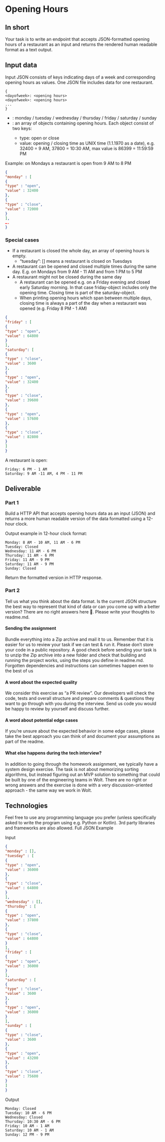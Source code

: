 # Opening Hours
## In short
Your task is to write an endpoint that accepts JSON-formatted opening hours of a
restaurant as an input and returns the rendered human readable format as a text output.

## Input data
Input JSON consists of keys indicating days of a week and corresponding opening hours
as values. One JSON file includes data for one restaurant.
```
{
<dayofweek>: <opening hours>
<dayofweek>: <opening hours>
...
}
```

- <dayofweek>: monday / tuesday / wednesday / thursday / friday / saturday / sunday
- <opening hours>: an array of objects containing opening hours. Each object consist of
two keys:
    - type: open or close
    - value: opening / closing time as UNIX time (1.1.1970 as a date), e.g. 32400 = 9 AM, 37800 = 10:30 AM, max value is 86399 = 11:59:59 PM

Example: on Mondays a restaurant is open from 9 AM to 8 PM
```json
{
"monday" : [
{
"type" : "open",
"value" : 32400
},
{
"type" : "close",
"value" : 72000
}
],
….
}
```

### Special cases
- If a restaurant is closed the whole day, an array of opening hours is empty.
    - “tuesday”: [] means a restaurant is closed on Tuesdays
- A restaurant can be opened and closed multiple times during the same day. E.g. on Mondays from 9 AM - 11 AM and from 1 PM to 5 PM
- A restaurant might not be closed during the same day
    - A restaurant can be opened e.g. on a Friday evening and closed early
Saturday morning. In that case friday-object includes only the opening time.
Closing time is part of the saturday-object.
    - When printing opening hours which span between multiple days, closing
time is always a part of the day when a restaurant was opened (e.g. Friday 8
PM - 1 AM)

```json
{
"friday" : [
{
"type" : "open",
"value" : 64800
}
],
"saturday": [
{
"type" : "close",
"value" : 3600
},
{
"type" : "open",
"value" : 32400
},
{
"type" : "close",
"value" : 39600
},
{
"type" : "open",
"value" : 57600
},
{
"type" : "close",
"value" : 82800
}
]
}
```

A restaurant is open:
```
Friday: 6 PM - 1 AM
Saturday: 9 AM -11 AM, 4 PM - 11 PM
```

## Deliverable
### Part 1
Build a HTTP API that accepts opening hours data as an input (JSON) and returns a more
human readable version of the data formatted using a 12-hour clock.

Output example in 12-hour clock format:
```
Monday: 8 AM - 10 AM, 11 AM - 6 PM
Tuesday: Closed
Wednesday: 11 AM - 6 PM
Thursday: 11 AM - 6 PM
Friday: 11 AM - 9 PM
Saturday: 11 AM - 9 PM
Sunday: Closed
```
Return the formatted version in HTTP response.


### Part 2
Tell us what you think about the data format. Is the current JSON structure the best way
to represent that kind of data or can you come up with a better version? There are no
right answers here 🙂. Please write your thoughts to readme.md.
#### Sending the assignment
Bundle everything into a Zip archive and mail it to us. Remember that it is easier for us
to review your task if we can test & run it. Please don’t store your code in a public
repository.
A good check before sending your task is to unzip the Zip archive into a new folder and
check that building and running the project works, using the steps you define in
readme.md. Forgotten dependencies and instructions can sometimes happen even to the
best of us
#### A word about the expected quality
We consider this exercise as “a PR review”. Our developers will check the code, tests
and overall structure and prepare comments & questions they want to go through with
you during the interview.
Send us code you would be happy to review by yourself and discuss further.
#### A word about potential edge cases
If you’re unsure about the expected behavior in some edge cases, please take the best
approach you can think of and document your assumptions as part of the readme.
#### What else happens during the tech interview?
In addition to going through the homework assignment, we typically have a system
design exercise. The task is not about memorizing sorting algorithms, but instead figuring
out an MVP solution to something that could be built by one of the engineering teams in
Wolt. There are no right or wrong answers and the exercise is done with a very
discussion-oriented approach - the same way we work in Wolt.

## Technologies
Feel free to use any programming language you prefer (unless specifically asked to write
the program using e.g. Python or Kotlin). 3rd party libraries and frameworks are also
allowed.
Full JSON Example

Input
```json
{
"monday" : [],
"tuesday" : [
{
"type" : "open",
"value" : 36000
},
{
"type" : "close",
"value" : 64800
}
],
"wednesday" : [],
"thursday" : [
{
"type" : "open",
"value" : 37800
},
{
"type" : "close",
"value" : 64800
}
],
"friday" : [
{
"type" : "open",
"value" : 36000
}
],
"saturday" : [
{
"type" : "close",
"value" : 3600
},
{
"type" : "open",
"value" : 36000
}
],
"sunday" : [
{
"type" : "close",
"value" : 3600
},
{
"type" : "open",
"value" : 43200
},
{
"type" : "close",
"value" : 75600
}
]
}
```
Output

```
Monday: Closed
Tuesday: 10 AM - 6 PM
Wednesday: Closed
Thursday: 10:30 AM - 6 PM
Friday: 10 AM - 1 AM
Saturday: 10 AM - 1 AM
Sunday: 12 PM - 9 PM
```